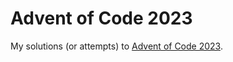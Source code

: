 # Advent of Code 2023

My solutions (or attempts) to [Advent of Code 2023](https://adventofcode.com/2023/day/1).
